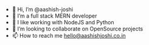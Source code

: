 - 👋 Hi, I’m @aashish-joshi
- 👀 I’m a full stack MERN developer
- 🌱 I like working with NodeJS and Python
- 💞️ I’m looking to collaborate on OpenSource projects
- 📫 How to reach me hello@aashishjoshi.co.in

<!---
aashish-joshi/aashish-joshi is a ✨ special ✨ repository because its `README.md` (this file) appears on your GitHub profile.
You can click the Preview link to take a look at your changes.
--->
